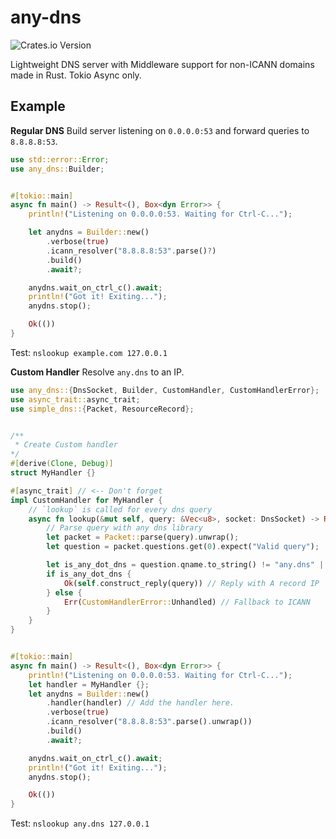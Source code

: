 # any-dns

![Crates.io Version](https://img.shields.io/crates/v/any-dns)


Lightweight DNS server with Middleware support for non-ICANN domains made in Rust. Tokio Async only.

## Example

**Regular DNS** Build server listening on `0.0.0.0:53` and forward queries to `8.8.8.8:53`.


```rust
use std::error::Error;
use any_dns::Builder;


#[tokio::main]
async fn main() -> Result<(), Box<dyn Error>> {
    println!("Listening on 0.0.0.0:53. Waiting for Ctrl-C...");

    let anydns = Builder::new()
        .verbose(true)
        .icann_resolver("8.8.8.8:53".parse()?)
        .build()
        .await?;

    anydns.wait_on_ctrl_c().await;
    println!("Got it! Exiting...");
    anydns.stop();

    Ok(())
}

```

Test: `nslookup example.com 127.0.0.1`


**Custom Handler** Resolve `any.dns` to an IP.


```rust
use any_dns::{DnsSocket, Builder, CustomHandler, CustomHandlerError};
use async_trait::async_trait;
use simple_dns::{Packet, ResourceRecord};


/**
 * Create Custom handler
*/
#[derive(Clone, Debug)]
struct MyHandler {}

#[async_trait] // <-- Don't forget
impl CustomHandler for MyHandler {
    // `lookup` is called for every dns query
    async fn lookup(&mut self, query: &Vec<u8>, socket: DnsSocket) -> Result<Vec<u8>, CustomHandlerError> {
        // Parse query with any dns library
        let packet = Packet::parse(query).unwrap();
        let question = packet.questions.get(0).expect("Valid query");

        let is_any_dot_dns = question.qname.to_string() != "any.dns" || question.qtype != QTYPE::TYPE(TYPE::A);
        if is_any_dot_dns {
            Ok(self.construct_reply(query)) // Reply with A record IP
        } else {
            Err(CustomHandlerError::Unhandled) // Fallback to ICANN
        }        
    }
}


#[tokio::main]
async fn main() -> Result<(), Box<dyn Error>> {
    println!("Listening on 0.0.0.0:53. Waiting for Ctrl-C...");
    let handler = MyHandler {};
    let anydns = Builder::new()
        .handler(handler) // Add the handler here.
        .verbose(true)
        .icann_resolver("8.8.8.8:53".parse().unwrap())
        .build()
        .await?;

    anydns.wait_on_ctrl_c().await;
    println!("Got it! Exiting...");
    anydns.stop();

    Ok(())
}
```

Test: `nslookup any.dns 127.0.0.1`